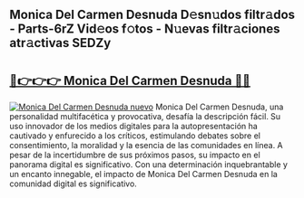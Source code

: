 ## Monica Del Carmen Desnuda D𝚎sn𝚞dos filtr𝚊dos - Parts-6rZ Vid𝚎os f𝚘tos - N𝚞evas filtr𝚊ciones atr𝚊ctivas SEDZy

# <h2><a href="http://mbc55x.tromn.icu/?c=Monica+Del+Carmen+Desnuda">🔗👉👉👉 Monica Del Carmen Desnuda 🔗🔗</a></h2>

[![Monica Del Carmen Desnuda nuevo](https://i.imgur.com/pEAQMta.gif)](http://mbc55x.tromn.icu/?c=Monica+Del+Carmen+Desnuda)
Monica Del Carmen Desnuda, una personalidad multifacética y provocativa, desafía la descripción fácil. Su uso innovador de los medios digitales para la autopresentación ha cautivado y enfurecido a los críticos, estimulando debates sobre el consentimiento, la moralidad y la esencia de las comunidades en línea. A pesar de la incertidumbre de sus próximos pasos, su impacto en el panorama digital es significativo. Con una determinación inquebrantable y un encanto innegable, el impacto de Monica Del Carmen Desnuda en la comunidad digital es significativo.
